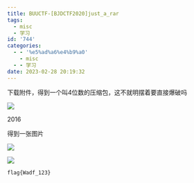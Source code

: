 ```yaml
---
title: BUUCTF-[BJDCTF2020]just_a_rar
tags:
  - misc
  - 学习
id: '744'
categories:
  - - '%e5%ad%a6%e4%b9%a0'
    - misc
  - - 学习
date: 2023-02-28 20:19:32
---
```


下载附件，得到一个叫4位数的压缩包，这不就明摆着要直接爆破吗

![](https://pic.niaoluo.top/%E7%BD%91%E7%AB%99%E8%B0%83%E7%94%A8/misc%E9%9C%80%E8%A6%81/%E7%AC%AC%E4%BA%8C%E9%A1%B5/%5BBJDCTF2020%5Djust_a_rar/%E5%B1%8F%E5%B9%95%E6%88%AA%E5%9B%BE%202023-02-28%20200830.jpg)

2016

得到一张图片

![](https://pic.niaoluo.top/%E7%BD%91%E7%AB%99%E8%B0%83%E7%94%A8/misc%E9%9C%80%E8%A6%81/%E7%AC%AC%E4%BA%8C%E9%A1%B5/%5BBJDCTF2020%5Djust_a_rar/flag.jpg)

![](https://pic.niaoluo.top/%E7%BD%91%E7%AB%99%E8%B0%83%E7%94%A8/misc%E9%9C%80%E8%A6%81/%E7%AC%AC%E4%BA%8C%E9%A1%B5/%5BBJDCTF2020%5Djust_a_rar/%E5%B1%8F%E5%B9%95%E6%88%AA%E5%9B%BE%202023-02-28%20201651.jpg)

```
flag{Wadf_123}
```